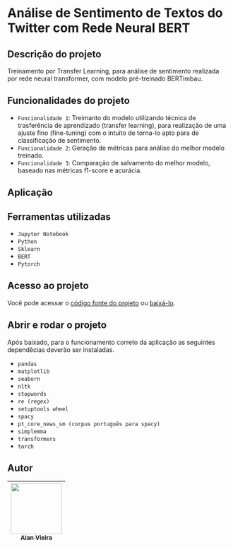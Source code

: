 # Análise de Sentimento de Textos do Twitter com Rede Neural BERT
## Descrição do projeto
Treinamento por Transfer Learning, para análise de sentimento realizada por rede neural transformer, com modelo pré-treinado BERTimbau. 

## Funcionalidades do projeto

- `Funcionalidade 1`: Treimanto do modelo utilizando técnica de trasferência de aprendizado (transfer learning), para realização de uma ajuste fino (fine-tuning) com o intuito de torna-lo apto para de classificação de sentimento.
- `Funcionalidade 2`: Geração de métricas para análise do melhor modelo treinado.
- `Funcionalidade 3`: Comparação de salvamento do melhor modelo, baseado nas métricas f1-score e acurácia.

## Aplicação

                                                                                                            
## Ferramentas utilizadas
- `Jupyter Notebook`
- `Python`
- `Sklearn`
- `BERT`
- `Pytorch`

## Acesso ao projeto

Você pode acessar o [código fonte do projeto](https://github.com/alan-vieira/analise_sent_twitter_bert/blob/main/an_sent_BERTimbau_lematizacao.ipynb) ou [baixá-lo](https://github.com/alan-vieira/analise_sent_twitter_bert/archive/refs/heads/main.zip).

## Abrir e rodar o projeto
Após baixado, para o funcionamento correto da aplicação as seguintes dependêcias deverão ser instaladas.

- `pandas`
- `matplotlib`
- `seaborn`
- `nltk`
- `stopwords`
- `re (regex)`
- `setuptools wheel`
- `spacy`
- `pt_core_news_sm (corpus português para spacy)`
- `simplemma`
- `transformers`
- `torch`

## Autor

| [<img src="https://avatars.githubusercontent.com/alan-vieira" width=115><br><sub>Alan Vieira</sub>](https://github.com/alan-vieira) |
| :---: |

